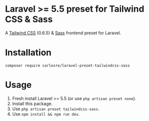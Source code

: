 # Laravel >= 5.5 preset for Tailwind CSS & Sass
A [Tailwind CSS](https://tailwindcss.com) (0.6.5) &amp; [Sass](http://sass-lang.com) frontend preset for Laravel.

# Installation
```
composer require carlosre/laravel-preset-tailwindcss-sass
```

# Usage
1. Fresh install Laravel >= 5.5 (or use `php artisan preset none`).
2. Install this package.
3. Use `php artisan preset tailwindcss-sass`.
4. Use `npm install && npm run dev`.
